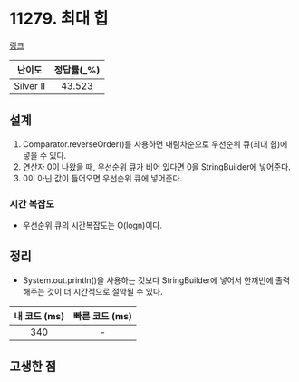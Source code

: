 # 11279. 최대 힙

[링크](https://www.acmicpc.net/problem/11279)

|  난이도   | 정답률(\_%) |
| :-------: | :---------: |
| Silver II |   43.523    |

## 설계

1. Comparator.reverseOrder()를 사용하면 내림차순으로 우선순위 큐(최대 힙)에 넣을 수 있다.
2. 연산자 0이 나왔을 때, 우선순위 큐가 비어 있다면 0을 StringBuilder에 넣어준다.
3. 0이 아닌 값이 들어오면 우선순위 큐에 넣어준다.

### 시간 복잡도

- 우선순위 큐의 시간복잡도는 O(logn)이다.

## 정리

- System.out.println()을 사용하는 것보다 StringBuilder에 넣어서 한꺼번에 출력해주는 것이 더 시간적으로 절약될 수 있다.

| 내 코드 (ms) | 빠른 코드 (ms) |
| :----------: | :------------: |
|     340      |       -        |

## 고생한 점
